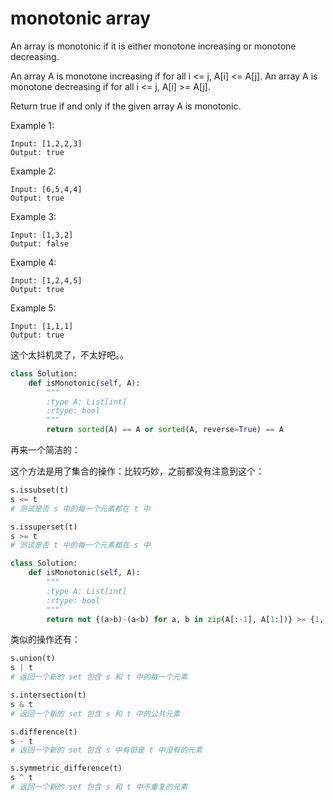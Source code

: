 # monotonic array

An array is monotonic if it is either monotone increasing or monotone decreasing.

An array A is monotone increasing if for all i <= j, A[i] <= A[j].  An array A is monotone decreasing if for all i <= j, A[i] >= A[j].

Return true if and only if the given array A is monotonic.



Example 1:
```
Input: [1,2,2,3]
Output: true
```
Example 2:
```
Input: [6,5,4,4]
Output: true
```
Example 3:
```
Input: [1,3,2]
Output: false
```
Example 4:
```
Input: [1,2,4,5]
Output: true
```
Example 5:
```
Input: [1,1,1]
Output: true
```

这个太抖机灵了，不太好吧。。

```python
class Solution:
    def isMonotonic(self, A):
        """
        :type A: List[int]
        :rtype: bool
        """
        return sorted(A) == A or sorted(A, reverse=True) == A
```

再来一个简洁的：

这个方法是用了集合的操作：比较巧妙，之前都没有注意到这个：
```Python
s.issubset(t)  
s <= t  
# 测试是否 s 中的每一个元素都在 t 中  

s.issuperset(t)  
s >= t  
# 测试是否 t 中的每一个元素都在 s 中  
```

```Python
class Solution:
    def isMonotonic(self, A):
        """
        :type A: List[int]
        :rtype: bool
        """
        return not {(a>b)-(a<b) for a, b in zip(A[:-1], A[1:])} >= {1, -1}
```

类似的操作还有：

```python
s.union(t)  
s | t  
# 返回一个新的 set 包含 s 和 t 中的每一个元素  

s.intersection(t)  
s & t  
# 返回一个新的 set 包含 s 和 t 中的公共元素  

s.difference(t)  
s - t  
# 返回一个新的 set 包含 s 中有但是 t 中没有的元素  

s.symmetric_difference(t)  
s ^ t  
# 返回一个新的 set 包含 s 和 t 中不重复的元素  

```
